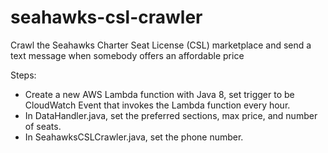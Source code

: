 # seahawks-csl-crawler
Crawl the Seahawks Charter Seat License (CSL) marketplace and send a text message when somebody offers an affordable price

Steps:
* Create a new AWS Lambda function with Java 8, set trigger to be CloudWatch Event that invokes the Lambda function every hour. 
* In DataHandler.java, set the preferred sections, max price, and number of seats. 
* In SeahawksCSLCrawler.java, set the phone number. 
